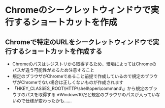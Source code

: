 # Chromeのシークレットウィンドウで実行するショートカットを作成

## Chromeで特定のURLをシークレットウィンドウで実行するショートカットを作成する

- Chromeのパスはレジストリから取得するため、環境によってはChromeのパスが違う可能性があるため注意すること
- 規定のブラウザがChromeであること前提で作成しているので規定のブラウザがChromeでない場合は正しくないものが作成されます
- 「HKEY_CLASSES_ROOT\HTTP\shell\open\command\」から規定のブラウザのパスを取得する ※Windows10だと規定のブラウザのパスが入っていないので仕様が変わったかも……
